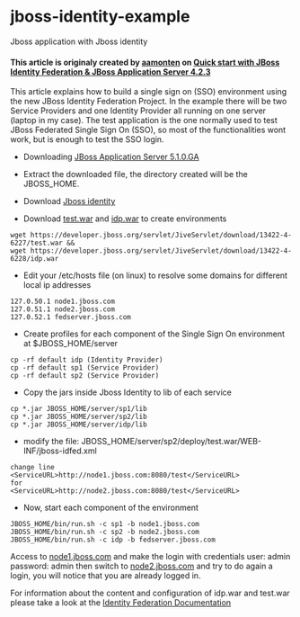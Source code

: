 # jboss-identity-example
Jboss application with Jboss identity

#### This article is originaly created by [aamonten](https://developer.jboss.org/people/aamonten) on [Quick start with JBoss Identity Federation & JBoss Application Server 4.2.3](https://developer.jboss.org/docs/DOC-13422)

This article explains how to build a single sign on (SSO) environment using the new JBoss Identity Federation Project. In the example there will be two Service Providers and one Identity Provider all running on one server (laptop in my case). The test application is the one normally used to test JBoss Federated Single Sign On (SSO), so most of the functionalities wont work, but is enough to test the SSO login.

- Downloading [JBoss Application Server 5.1.0.GA](https://sourceforge.net/projects/jboss/files/JBoss/JBoss-5.1.0.GA/jboss-5.1.0.GA.zip/download)

- Extract the downloaded file, the directory created will be the JBOSS_HOME.

- Download [Jboss identity](http://repository.jboss.org/maven2/org/jboss/identity/jboss-identity-platform-jbas/1.0.0.alpha2/jboss-identity-platform-jbas-1.0.0.alpha2.zip)

- Download [test.war](https://developer.jboss.org/servlet/JiveServlet/download/13422-4-6227/test.war) and [idp.war](https://developer.jboss.org/servlet/JiveServlet/download/13422-4-6228/idp.war) to create environments

```
wget https://developer.jboss.org/servlet/JiveServlet/download/13422-4-6227/test.war && 
wget https://developer.jboss.org/servlet/JiveServlet/download/13422-4-6228/idp.war
```

- Edit your /etc/hosts file (on linux) to resolve some domains for different local ip addresses

```
127.0.50.1 node1.jboss.com
127.0.51.1 node2.jboss.com
127.0.52.1 fedserver.jboss.com
```

- Create profiles for each component of the Single Sign On environment at $JBOSS_HOME/server

```
cp -rf default idp (Identity Provider)
cp -rf default sp1 (Service Provider)
cp -rf default sp2 (Service Provider)
```

- Copy the jars inside Jboss Identity to lib of each service

```
cp *.jar JBOSS_HOME/server/sp1/lib
cp *.jar JBOSS_HOME/server/sp2/lib
cp *.jar JBOSS_HOME/server/idp/lib
```

- modify the file:
JBOSS_HOME/server/sp2/deploy/test.war/WEB-INF/jboss-idfed.xml
```
change line 
<ServiceURL>http://node1.jboss.com:8080/test</ServiceURL>
for
<ServiceURL>http://node2.jboss.com:8080/test</ServiceURL>
```

- Now, start each component of the environment
```
JBOSS_HOME/bin/run.sh -c sp1 -b node1.jboss.com
JBOSS_HOME/bin/run.sh -c sp2 -b node2.jboss.com
JBOSS_HOME/bin/run.sh -c idp -b fedserver.jboss.com
```

Access to [node1.jboss.com](http://node1.jboss.com:8080) and make the login with credentials user: admin password: admin then switch to [node2.jboss.com](http://node2.jboss.com:8080) and try to do again a login, you will notice that you are already logged in.

For information about the content and configuration of idp.war and test.war please take a look at the [Identity Federation Documentation](https://docs.jboss.org/jbossidentity/docs/guides/identity-fed/UserGuide/html/index.html)
